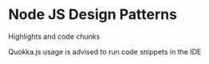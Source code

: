 # Node JS Design Patterns

Highlights and code chunks

Quokka.js usage is advised to run code snippets in the IDE
